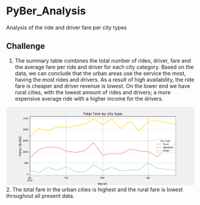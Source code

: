 # PyBer_Analysis

Analysis of the ride and driver fare per city types

## Challenge

1. The summary table combines the total number of rides, driver, fare and the average fare per ride and driver for each city category. Based on the data, we can conclude that the urban areas use the service the most, having the most rides and drivers. As a result of high availability, the ride fare is cheaper and driver revenue is lowest. On the lower end we have rural cities, with the lowest amount of rides and drivers; a more expensive average ride with a higher income for the drivers.

![Total fare by city type](analysis/Fig8.png)
2. The total fare in the urban cities is highest and the rural fare is lowest throughout all present data.
